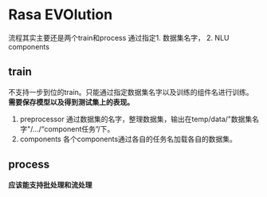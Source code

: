 # Rasa EVOlution
流程其实主要还是两个train和process
通过指定1. 数据集名字， 2. NLU components
## train
不支持一步到位的train。只能通过指定数据集名字以及训练的组件名进行训练。  
**需要保存模型以及得到测试集上的表现。**
1. preprocessor
通过数据集的名字，整理数据集，输出在temp/data/"数据集名字"/.../“component任务”/下。
2. components
各个components通过各自的任务名加载各自的数据集。 

## process
**应该能支持批处理和流处理**